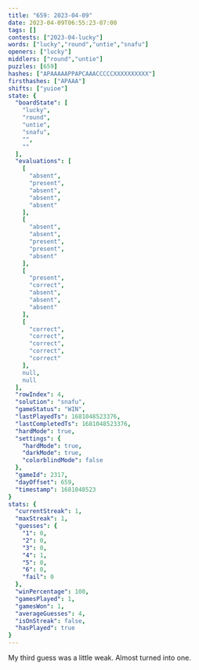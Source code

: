 ```yaml
---
title: "659: 2023-04-09"
date: 2023-04-09T06:55:23-07:00
tags: []
contests: ["2023-04-lucky"]
words: ["lucky","round","untie","snafu"]
openers: ["lucky"]
middlers: ["round","untie"]
puzzles: [659]
hashes: ["APAAAAAPPAPCAAACCCCCXXXXXXXXXX"]
firsthashes: ["APAAA"]
shifts: ["yuioe"]
state: {
  "boardState": [
    "lucky",
    "round",
    "untie",
    "snafu",
    "",
    ""
  ],
  "evaluations": [
    [
      "absent",
      "present",
      "absent",
      "absent",
      "absent"
    ],
    [
      "absent",
      "absent",
      "present",
      "present",
      "absent"
    ],
    [
      "present",
      "correct",
      "absent",
      "absent",
      "absent"
    ],
    [
      "correct",
      "correct",
      "correct",
      "correct",
      "correct"
    ],
    null,
    null
  ],
  "rowIndex": 4,
  "solution": "snafu",
  "gameStatus": "WIN",
  "lastPlayedTs": 1681048523376,
  "lastCompletedTs": 1681048523376,
  "hardMode": true,
  "settings": {
    "hardMode": true,
    "darkMode": true,
    "colorblindMode": false
  },
  "gameId": 2317,
  "dayOffset": 659,
  "timestamp": 1681048523
}
stats: {
  "currentStreak": 1,
  "maxStreak": 1,
  "guesses": {
    "1": 0,
    "2": 0,
    "3": 0,
    "4": 1,
    "5": 0,
    "6": 0,
    "fail": 0
  },
  "winPercentage": 100,
  "gamesPlayed": 1,
  "gamesWon": 1,
  "averageGuesses": 4,
  "isOnStreak": false,
  "hasPlayed": true
}
---
```

<!-- more -->
My third guess was a little weak. Almost turned into one. 

